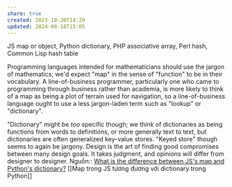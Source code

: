 ```yaml
---
share: true
created: 2023-10-30T14:29
updated: 2024-08-18T15:05
---
```

JS map or object, Python dictionary, PHP associative array, Perl hash, Common Lisp hash table

Programming languages intended for mathematicians should use the jargon of mathematics; we'd expect "map" in the sense of "function" to be in their vocabulary. A line-of-business programmer, particularly one who came to programming through business rather than academia, is more likely to think of a map as being a plot of terrain used for navigation, so a line-of-business language ought to use a less jargon-laden term such as "lookup" or "dictionary".

"Dictionary" might be _too_ specific though; we think of dictionaries as being functions from words to definitions, or more generally text to text, but dictionaries are often generalized key-value stores. "Keyed store" though seems to again be jargony. Design is the art of finding good compromises between many design goals. It takes judgment, and opinions will differ from designer to designer.
Nguồn:: [What is the difference between JS's map and Python's dictionary?](https://langdev.stackexchange.com/q/3562/223)
[[Map trong JS tương đương với dictionary trong Python]]